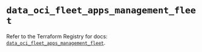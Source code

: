 # `data_oci_fleet_apps_management_fleet`

Refer to the Terraform Registry for docs: [`data_oci_fleet_apps_management_fleet`](https://registry.terraform.io/providers/hashicorp/oci/7.19.0/docs/data-sources/fleet_apps_management_fleet).
